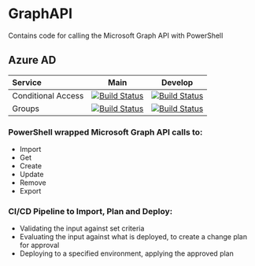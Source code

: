 # GraphAPI
Contains code for calling the Microsoft Graph API with PowerShell
## Azure AD
| Service |  Main  | Develop |
|:---| :----: | :-----: |
| Conditional Access |[![Build Status](https://dev.azure.com/wesleytrust/GraphAPI/_apis/build/status/SVC-CA%3BENV-P%3B%20Conditional%20Access?branchName=main)](https://dev.azure.com/wesleytrust/GraphAPI/_build/latest?definitionId=2&branchName=main)|[![Build Status](https://dev.azure.com/wesleytrust/GraphAPI/_apis/build/status/SVC-CA%3BENV-D%3B%20Conditional%20Access?branchName=develop)](https://dev.azure.com/wesleytrust/GraphAPI/_build/latest?definitionId=5&branchName=develop)|
| Groups |[![Build Status](https://dev.azure.com/wesleytrust/GraphAPI/_apis/build/status/SVC-CA%3BENV-P%3B%20Groups?branchName=main)](https://dev.azure.com/wesleytrust/GraphAPI/_build/latest?definitionId=9&branchName=main)|[![Build Status](https://dev.azure.com/wesleytrust/GraphAPI/_apis/build/status/SVC-CA%3BENV-D%3B%20Groups?branchName=develop)](https://dev.azure.com/wesleytrust/GraphAPI/_build/latest?definitionId=7&branchName=develop)|
### PowerShell wrapped Microsoft Graph API calls to:
- Import
- Get
- Create
- Update
- Remove
- Export
### CI/CD Pipeline to Import, Plan and Deploy:
- Validating the input against set criteria
- Evaluating the input against what is deployed, to create a change plan for approval
- Deploying to a specified environment, applying the approved plan